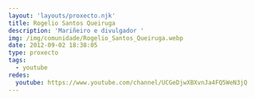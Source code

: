 ```yaml
---
layout: 'layouts/proxecto.njk'
title: Rogelio Santos Queiruga
description: 'Mariñeiro e divulgador '
img: /img/comunidade/Rogelio_Santos_Queiruga.webp
date: 2012-09-02 18:38:05
type: proxecto
tags:
  - youtube
redes:
  youtube: https://www.youtube.com/channel/UCGeDjwXBXvnJa4FQ5WeN3jQ
---
```


